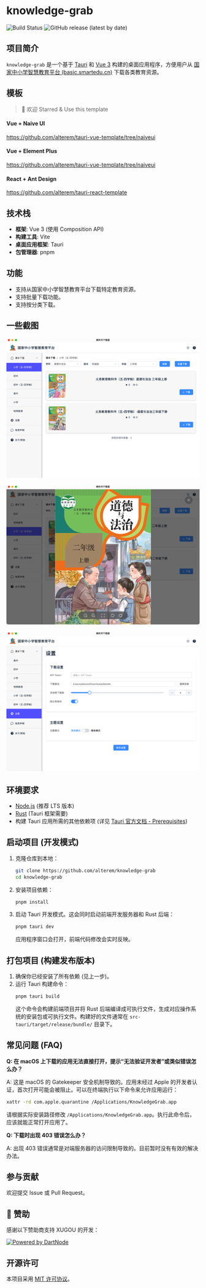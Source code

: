 # knowledge-grab

![Build Status](https://github.com/alterem/knowledge-grab/actions/workflows/build.yml/badge.svg) ![GitHub release (latest by date)](https://img.shields.io/github/v/release/alterem/knowledge-grab)

## 项目简介

`knowledge-grab` 是一个基于 [Tauri](https://tauri.app/) 和 [Vue 3](https://vuejs.org/) 构建的桌面应用程序，方便用户从 [国家中小学智慧教育平台 (basic.smartedu.cn)](https://basic.smartedu.cn/) 下载各类教育资源。


## 模板

> 👏 欢迎 Starred & Use this template 

#### Vue + Naive UI

https://github.com/alterem/tauri-vue-template/tree/naiveui

#### Vue + Element Plus

https://github.com/alterem/tauri-vue-template/tree/naiveui

#### React + Ant Design

https://github.com/alterem/tauri-react-template

## 技术栈

- **框架**: Vue 3 (使用 Composition API)
- **构建工具**: Vite
- **桌面应用框架**: Tauri
- **包管理器**: pnpm

## 功能

- 支持从国家中小学智慧教育平台下载特定教育资源。
- 支持批量下载功能。
- 支持按分类下载。

## 一些截图

![Screenshot of the main window](https://raw.githubusercontent.com/alterem/picFB/master/uPic/2025/05/18/T0jSWE.png)

![Screenshot of the cover preview](https://raw.githubusercontent.com/alterem/picFB/master/uPic/2025/05/18/MAA9U0.png)

![Screenshot of the setting window](https://raw.githubusercontent.com/alterem/picFB/master/uPic/2025/05/18/aRMaMr.png)


## 环境要求

- [Node.js](https://nodejs.org/) (推荐 LTS 版本)
- [Rust](https://www.rust-lang.org/tools/install) (Tauri 框架需要)
- 构建 Tauri 应用所需的其他依赖项 (详见 [Tauri 官方文档 - Prerequisites](https://tauri.app/v1/guides/getting-started/prerequisites))

## 启动项目 (开发模式)

1.  克隆仓库到本地：
    ```bash
    git clone https://github.com/alterem/knowledge-grab
    cd knowledge-grab
    ```
2.  安装项目依赖：
    ```bash
    pnpm install
    ```
3.  启动 Tauri 开发模式。这会同时启动前端开发服务器和 Rust 后端：
    ```bash
    pnpm tauri dev
    ```
    应用程序窗口会打开，前端代码修改会实时反映。

## 打包项目 (构建发布版本)

1.  确保你已经安装了所有依赖 (见上一步)。
2.  运行 Tauri 构建命令：
    ```bash
    pnpm tauri build
    ```
    这个命令会构建前端项目并将 Rust 后端编译成可执行文件，生成对应操作系统的安装包或可执行文件。构建好的文件通常在 `src-tauri/target/release/bundle/` 目录下。

## 常见问题 (FAQ)

**Q: 在 macOS 上下载的应用无法直接打开，提示“无法验证开发者”或类似错误怎么办？**

A: 这是 macOS 的 Gatekeeper 安全机制导致的。应用未经过 Apple 的开发者认证，首次打开可能会被阻止。可以在终端执行以下命令来允许应用运行：

```bash
xattr -rd com.apple.quarantine /Applications/KnowledgeGrab.app
```

请根据实际安装路径修改 `/Applications/KnowledgeGrab.app`。执行此命令后，应该就能正常打开应用了。

**Q: 下载时出现 403 错误怎么办？**

A: 出现 403 错误通常是对端服务器的访问限制导致的。目前暂时没有有效的解决办法。

## 参与贡献

欢迎提交 Issue 或 Pull Request。

## 🏢 赞助

感谢以下赞助商支持 XUGOU 的开发：

[![Powered by DartNode](https://dartnode.com/branding/DN-Open-Source-sm.png)](https://dartnode.com "Powered by DartNode - Free VPS for Open Source")

## 开源许可

本项目采用 [MIT 许可协议](LICENSE)。

